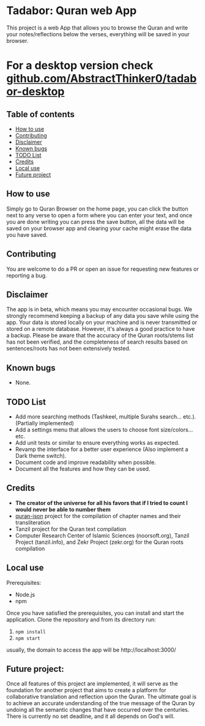 # Tadabor: Quran web App

This project is a web App that allows you to browse the Quran and write your notes/reflections below the verses, everything will be saved in your browser.

# For a desktop version check [github.com/AbstractThinker0/tadabor-desktop](https://github.com/AbstractThinker0/tadabor-desktop)

## Table of contents

- [How to use](#How-to-use)
- [Contributing](#Contributing)
- [Disclaimer](#Disclaimer)
- [Known bugs](#Known-bugs)
- [TODO List](#TODO-List)
- [Credits](#Credits)
- [Local use](#Local-use)
- [Future project](#Future-project)

## How to use

Simply go to Quran Browser on the home page, you can click the button next to any verse to open a form where you can enter your text, and once you are done writing you can press the save button, all the data will be saved on your browser app and clearing your cache might erase the data you have saved.

## Contributing

You are welcome to do a PR or open an issue for requesting new features or reporting a bug.

## Disclaimer

The app is in beta, which means you may encounter occasional bugs. We strongly recommend keeping a backup of any data you save while using the app. Your data is stored locally on your machine and is never transmitted or stored on a remote database. However, it's always a good practice to have a backup. Please be aware that the accuracy of the Quran roots/stems list has not been verified, and the completeness of search results based on sentences/roots has not been extensively tested.

## Known bugs

- None.

## TODO List

- Add more searching methods (Tashkeel, multiple Surahs search... etc.). (Partially implemented)
- Add a settings menu that allows the users to choose font size/colors... etc.
- Add unit tests or similar to ensure everything works as expected.
- Revamp the interface for a better user experience (Also implement a Dark theme switch).
- Document code and improve readability when possible.
- Document all the features and how they can be used.

## Credits

- **The creator of the universe for all his favors that if I tried to count I would never be able to number them**
- [quran-json](https://github.com/risan/quran-json) project for the compilation of chapter names and their transliteration
- Tanzil project for the Quran text compilation
- Computer Research Center of Islamic Sciences (noorsoft.org), Tanzil Project (tanzil.info), and Zekr Project (zekr.org) for the Quran roots compilation

## Local use

Prerequisites:

- Node.js
- npm

Once you have satisfied the prerequisites, you can install and start the application. Clone the repository and from its directory run:

1. `npm install`
2. `npm start`

usually, the domain to access the app will be http://localhost:3000/

## Future project:

Once all features of this project are implemented, it will serve as the foundation for another project that aims to create a platform for collaborative translation and reflection upon the Quran. The ultimate goal is to achieve an accurate understanding of the true message of the Quran by undoing all the semantic changes that have occurred over the centuries. There is currently no set deadline, and it all depends on God's will.
